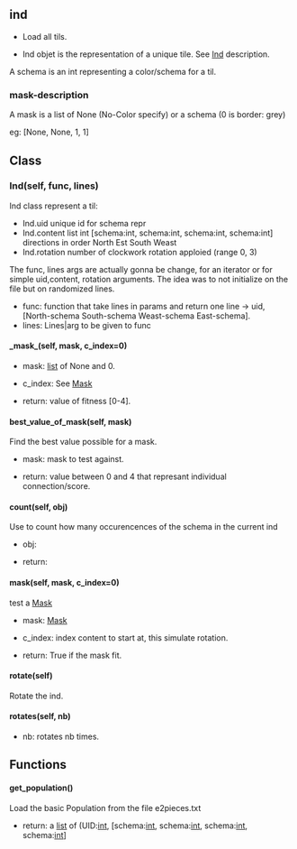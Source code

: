 ## ind

 - Load all tils.

 - Ind objet is the representation of a unique tile. See [Ind](#Ind) description.

A schema is an int representing a color/schema for a til.

### mask-description
      
A mask is a list of None (No-Color specify) or a schema (0 is border: grey)

eg: [None, None, 1, 1]



## Class
### Ind(self, func, lines)

Ind class represent a til:

- Ind.uid unique id for schema repr
- Ind.content list int [schema:int, schema:int, schema:int, schema:int] directions in order North Est South Weast
- Ind.rotation number of clockwork rotation apploied (range 0, 3)



The func, lines args are actually gonna be change, for an iterator or for simple uid,content, rotation arguments.
The idea was to not initialize on the file but on randomized lines.


- func: function that take lines in params and return one line -> uid, [North-schema South-schema Weast-schema East-schema].
- lines: Lines|arg to be given to func

#### \_mask_(self, mask, c_index=0)


- mask: [list](https://docs.python.org/2/tutorial/datastructures.html#more-on-lists) of None and 0.
- c_index: See [Mask](#mask)

- return: value of fitness [0-4].



#### best_value_of_mask(self, mask)

Find the best value possible for a mask.

- mask: mask to test against.

- return: value between 0 and 4 that represant individual connection/score.



#### count(self, obj)

Use to count how many occurencences of the schema in the current ind

- obj:

- return:



#### mask(self, mask, c_index=0)

test a [Mask](#mask-description)

- mask: [Mask](#mask-description)
- c_index: index content to start at, this simulate rotation.

- return: True if the mask fit.



#### rotate(self)

Rotate the ind.




#### rotates(self, nb)


- nb: rotates nb times.





## Functions


#### get_population()

Load the basic Population from the file e2pieces.txt


- return: a [list](https://docs.python.org/2/tutorial/datastructures.html#more-on-lists) of (UID:[int](https://docs.python.org/2/library/stdtypes.html#numeric-types-int-[float](https://docs.python.org/2/library/stdtypes.html#numeric-types-int-float-long-complex)-long-complex), [schema:[int](https://docs.python.org/2/library/stdtypes.html#numeric-types-int-[float](https://docs.python.org/2/library/stdtypes.html#numeric-types-int-float-long-complex)-long-complex), schema:[int](https://docs.python.org/2/library/stdtypes.html#numeric-types-int-[float](https://docs.python.org/2/library/stdtypes.html#numeric-types-int-float-long-complex)-long-complex), schema:[int](https://docs.python.org/2/library/stdtypes.html#numeric-types-int-[float](https://docs.python.org/2/library/stdtypes.html#numeric-types-int-float-long-complex)-long-complex), schema:[int](https://docs.python.org/2/library/stdtypes.html#numeric-types-int-[float](https://docs.python.org/2/library/stdtypes.html#numeric-types-int-float-long-complex)-long-complex)]

